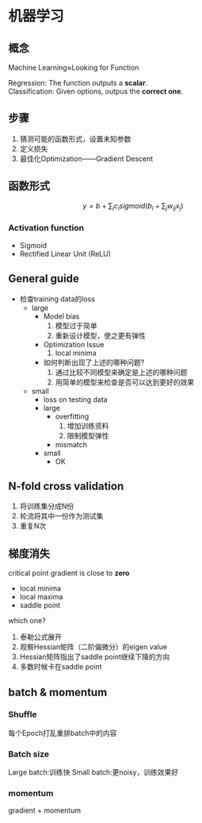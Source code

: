 # 机器学习
## 概念
Machine Learning≈Looking for Function  

Regression: The function outputs a **scalar**.  
Classification: Given options, outpus the **correct one**.

## 步骤
1. 猜测可能的函数形式，设置未知参数
2. 定义损失
3. 最佳化Optimization——Gradient Descent

## 函数形式
$$
y=b+\sum_{i} c_i sigmoid(b_i+\sum_{j} w_{ij} x_j)
$$

### Activation function
- Sigmoid
- Rectified Linear Unit (ReLU)

## General guide
- 检查training data的loss
    - large
        - Model bias
            1. 模型过于简单
            2. 重新设计模型，使之更有弹性
        - Optimization Issue
            1. local minima
        - 如何判断出现了上述的哪种问题?
            1. 通过比较不同模型来确定是上述的哪种问题
            2. 用简单的模型来检查是否可以达到更好的效果
    - small
        - loss on testing data
        - large
            - overfitting
                1. 增加训练资料
                2. 限制模型弹性
            - mismatch
        - small
            - OK

## N-fold cross validation
1. 将训练集分成N份
2. 轮流将其中一份作为测试集
3. 重复N次


## 梯度消失
critical point
gradient is close to **zero**
- local minima
- local maxima
- saddle point

which one?
1. 泰勒公式展开
2. 观察Hessian矩阵（二阶偏微分）的eigen value
3. Hessian矩阵指出了saddle point继续下降的方向
4. 多数时候卡在saddle point

## batch & momentum
### Shuffle
每个Epoch打乱重排batch中的内容

### Batch size
Large batch:训练快
Small batch:更noisy，训练效果好

### momentum
gradient + momentum
